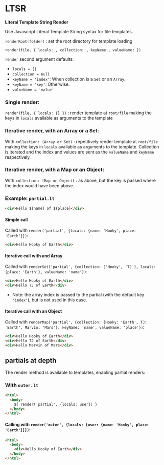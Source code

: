 # LTSR

**Literal Template String Render**

Use Javascript Literal Template String syntax for file templates.

`renderRoot(folder)` : set the root directory for template loading

`render(file, { locals: , collection: , keyName:, valueName: })`

`render` second argument defaults:
  * `locals = {}`
  * `collection = null`
  * `keyName = 'index'`: When collection is a `Set` or an `Array`.
  * `keyName = 'key'`: Otherwise.
  * `valueName = 'value'`

### Single render:
`render(file, { locals: {} })` : render template at `root/file` making the keys in `locals` available as arguments to the template

### Iterative render, with an Array or a Set:
With `collection: (Array or Set)` : repetitively render template at `root/file` making the keys in `locals` available as arguments to the template. Collection is iterated and the index and values are sent as the `valueName` and `keyName` respectively.

### Iterative render, with a Map or an Object:
With `collection: (Map or Object)` : as above, but the key is passed where the index would have been above.

### Example: `partial.lt`
```html
<div>Hello ${name} of ${place}</div>
```
#### Simple call
Called with `render('partial', {locals: {name: 'Hooky', place: 'Earth'}})`:
```html
<div>Hello Hooky of Earth</div>
```
#### Iterative call with and Array
Called with `renderSet('partial', {collection: ['Hooky', 'TJ'], locals: {place: 'Earth'}, valueName: 'name'})`:
```html
<div>Hello Hooky of Earth</div>
<div>Hello TJ of Earth</div>
```
* Note: the array index is passed to the partial (with the default key `'index'`), but is not used in this case.
#### Iterative call with an Object
Called with `renderMap('partial', {collection: {Hooky: 'Earth', TJ: 'Earth', Marvin: 'Mars'}, keyName: 'name', valueName: 'place'})`:
```html
<div>Hello Hooky of Earth</div>
<div>Hello TJ of Earth</div>
<div>Hello Marvin of Mars</div>
```
## partials at depth
The render method is available to templates, enabling partial renders:
### With `outer.lt`
```html
<html>
  <body>
    ${ render('partial', {locals: user}) }
  </body>
</html>
```
#### Calling with `render('outer', {locals: {user: {name: 'Hooky', place: 'Earth'}}})`:
```html
<html>
  <body>
    <div>Hello Hooky of Earth</div>
  </body>
</html>
```